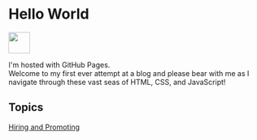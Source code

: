 <body>
<h1>Hello World</h1>
  <p><img src="images/jalama_1.jpg" height="42" width="42"></p>
  <p>I'm hosted with GitHub Pages.<br>
    Welcome to my first ever attempt at a blog and please bear with me as I navigate through these vast seas of HTML, CSS, and JavaScript!   </p>
  <p>
    <H2>Topics</h2>
    <a href="HiringAndPromoting.html">Hiring and Promoting</a>
  </p>
</body>

